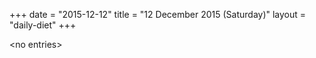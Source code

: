 +++
date = "2015-12-12"
title = "12 December 2015 (Saturday)"
layout = "daily-diet"
+++

\<no entries\>